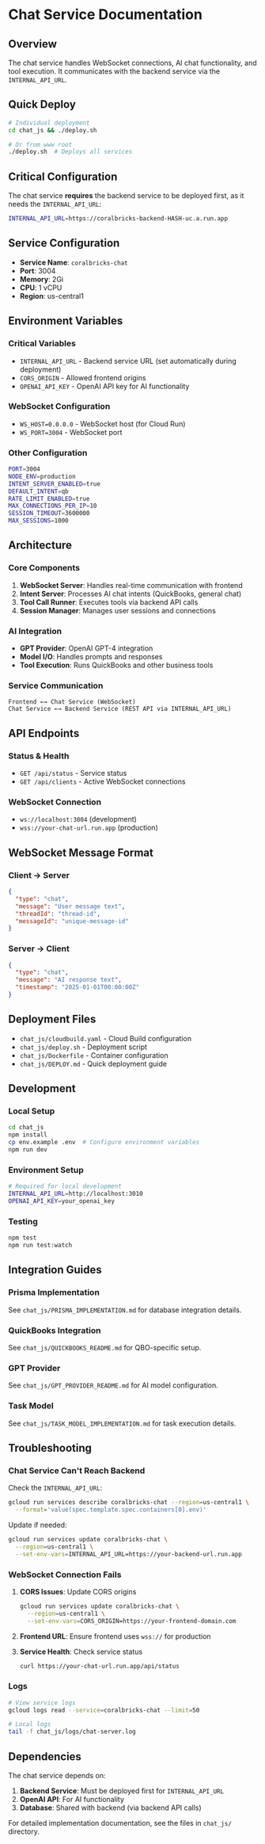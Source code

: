 # Chat Service Documentation

## Overview

The chat service handles WebSocket connections, AI chat functionality, and tool execution. It communicates with the backend service via the `INTERNAL_API_URL`.

## Quick Deploy

```bash
# Individual deployment
cd chat_js && ./deploy.sh

# Or from www root
./deploy.sh  # Deploys all services
```

## Critical Configuration

The chat service **requires** the backend service to be deployed first, as it needs the `INTERNAL_API_URL`:

```bash
INTERNAL_API_URL=https://coralbricks-backend-HASH-uc.a.run.app
```

## Service Configuration

- **Service Name**: `coralbricks-chat`
- **Port**: 3004
- **Memory**: 2Gi
- **CPU**: 1 vCPU
- **Region**: us-central1

## Environment Variables

### Critical Variables
- `INTERNAL_API_URL` - Backend service URL (set automatically during deployment)
- `CORS_ORIGIN` - Allowed frontend origins
- `OPENAI_API_KEY` - OpenAI API key for AI functionality

### WebSocket Configuration
- `WS_HOST=0.0.0.0` - WebSocket host (for Cloud Run)
- `WS_PORT=3004` - WebSocket port

### Other Configuration
```bash
PORT=3004
NODE_ENV=production
INTENT_SERVER_ENABLED=true
DEFAULT_INTENT=qb
RATE_LIMIT_ENABLED=true
MAX_CONNECTIONS_PER_IP=10
SESSION_TIMEOUT=3600000
MAX_SESSIONS=1000
```

## Architecture

### Core Components

1. **WebSocket Server**: Handles real-time communication with frontend
2. **Intent Server**: Processes AI chat intents (QuickBooks, general chat)
3. **Tool Call Runner**: Executes tools via backend API calls
4. **Session Manager**: Manages user sessions and connections

### AI Integration

- **GPT Provider**: OpenAI GPT-4 integration
- **Model I/O**: Handles prompts and responses
- **Tool Execution**: Runs QuickBooks and other business tools

### Service Communication

```
Frontend ←→ Chat Service (WebSocket)
Chat Service ←→ Backend Service (REST API via INTERNAL_API_URL)
```

## API Endpoints

### Status & Health
- `GET /api/status` - Service status
- `GET /api/clients` - Active WebSocket connections

### WebSocket Connection
- `ws://localhost:3004` (development)
- `wss://your-chat-url.run.app` (production)

## WebSocket Message Format

### Client → Server
```json
{
  "type": "chat",
  "message": "User message text",
  "threadId": "thread-id",
  "messageId": "unique-message-id"
}
```

### Server → Client
```json
{
  "type": "chat",
  "message": "AI response text",
  "timestamp": "2025-01-01T00:00:00Z"
}
```

## Deployment Files

- `chat_js/cloudbuild.yaml` - Cloud Build configuration
- `chat_js/deploy.sh` - Deployment script
- `chat_js/Dockerfile` - Container configuration
- `chat_js/DEPLOY.md` - Quick deployment guide

## Development

### Local Setup
```bash
cd chat_js
npm install
cp env.example .env  # Configure environment variables
npm run dev
```

### Environment Setup
```bash
# Required for local development
INTERNAL_API_URL=http://localhost:3010
OPENAI_API_KEY=your_openai_key
```

### Testing
```bash
npm test
npm run test:watch
```

## Integration Guides

### Prisma Implementation
See `chat_js/PRISMA_IMPLEMENTATION.md` for database integration details.

### QuickBooks Integration
See `chat_js/QUICKBOOKS_README.md` for QBO-specific setup.

### GPT Provider
See `chat_js/GPT_PROVIDER_README.md` for AI model configuration.

### Task Model
See `chat_js/TASK_MODEL_IMPLEMENTATION.md` for task execution details.

## Troubleshooting

### Chat Service Can't Reach Backend

Check the `INTERNAL_API_URL`:
```bash
gcloud run services describe coralbricks-chat --region=us-central1 \
  --format='value(spec.template.spec.containers[0].env)'
```

Update if needed:
```bash
gcloud run services update coralbricks-chat \
  --region=us-central1 \
  --set-env-vars=INTERNAL_API_URL=https://your-backend-url.run.app
```

### WebSocket Connection Fails

1. **CORS Issues**: Update CORS origins
   ```bash
   gcloud run services update coralbricks-chat \
     --region=us-central1 \
     --set-env-vars=CORS_ORIGIN=https://your-frontend-domain.com
   ```

2. **Frontend URL**: Ensure frontend uses `wss://` for production

3. **Service Health**: Check service status
   ```bash
   curl https://your-chat-url.run.app/api/status
   ```

### Logs
```bash
# View service logs
gcloud logs read --service=coralbricks-chat --limit=50

# Local logs
tail -f chat_js/logs/chat-server.log
```

## Dependencies

The chat service depends on:
1. **Backend Service**: Must be deployed first for `INTERNAL_API_URL`
2. **OpenAI API**: For AI functionality
3. **Database**: Shared with backend (via backend API calls)

For detailed implementation documentation, see the files in `chat_js/` directory.
